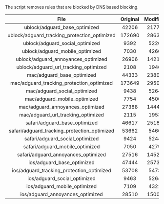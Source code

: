 The script removes rules that are blocked by DNS based blocking.


| File | Original | Modified |
|:----:|:-----:|:-----:|
| ublock/adguard_base_optimized | 42206 | 21776 |
| ublock/adguard_tracking_protection_optimized | 172690 | 28634 |
| ublock/adguard_social_optimized | 9392 | 5226 |
| ublock/adguard_mobile_optimized | 7030 | 4260 |
| ublock/adguard_annoyances_optimized | 26906 | 14211 |
| ublock/adguard_url_tracking_optimized | 2108 | 1946 |
| mac/adguard_base_optimized | 44333 | 23807 |
| mac/adguard_tracking_protection_optimized | 173649 | 29500 |
| mac/adguard_social_optimized | 9438 | 5264 |
| mac/adguard_mobile_optimized | 7754 | 4500 |
| mac/adguard_annoyances_optimized | 27388 | 14446 |
| mac/adguard_url_tracking_optimized | 2115 | 1953 |
| safari/adguard_base_optimized | 46617 | 25180 |
| safari/adguard_tracking_protection_optimized | 53662 | 5466 |
| safari/adguard_social_optimized | 9424 | 5244 |
| safari/adguard_mobile_optimized | 7050 | 4279 |
| safari/adguard_annoyances_optimized | 27516 | 14520 |
| ios/adguard_base_optimized | 47444 | 25730 |
| ios/adguard_tracking_protection_optimized | 53708 | 5473 |
| ios/adguard_social_optimized | 9463 | 5264 |
| ios/adguard_mobile_optimized | 7109 | 4321 |
| ios/adguard_annoyances_optimized | 28510 | 15001 |